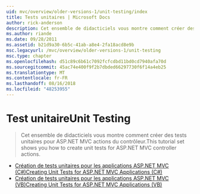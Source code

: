 ```yaml
---
uid: mvc/overview/older-versions-1/unit-testing/index
title: Tests unitaires | Microsoft Docs
author: rick-anderson
description: Cet ensemble de didacticiels vous montre comment créer des tests unitaires pour ASP.NET MVC actions du contrôleur.
ms.author: riande
ms.date: 09/28/2011
ms.assetid: b21d9a30-6b5c-41ab-a8e4-2fa18acd8e9b
msc.legacyurl: /mvc/overview/older-versions-1/unit-testing
msc.type: chapter
ms.openlocfilehash: d51c89c6b61c7092fcfcdbd11bd0cd7940afa70d
ms.sourcegitcommit: 45ac74e400f9f2b7dbded66297730f6f14a4eb25
ms.translationtype: MT
ms.contentlocale: fr-FR
ms.lasthandoff: 08/16/2018
ms.locfileid: "48253955"
---
```

<a name="unit-testing"></a><span data-ttu-id="70beb-103">Test unitaire</span><span class="sxs-lookup"><span data-stu-id="70beb-103">Unit Testing</span></span>
====================
> <span data-ttu-id="70beb-104">Cet ensemble de didacticiels vous montre comment créer des tests unitaires pour ASP.NET MVC actions du contrôleur.</span><span class="sxs-lookup"><span data-stu-id="70beb-104">This tutorial set shows you how to create unit tests for ASP.NET MVC controller actions.</span></span>


- [<span data-ttu-id="70beb-105">Création de tests unitaires pour les applications ASP.NET MVC (C#)</span><span class="sxs-lookup"><span data-stu-id="70beb-105">Creating Unit Tests for ASP.NET MVC Applications (C#)</span></span>](creating-unit-tests-for-asp-net-mvc-applications-cs.md)
- [<span data-ttu-id="70beb-106">Création de tests unitaires pour les applications ASP.NET MVC (VB)</span><span class="sxs-lookup"><span data-stu-id="70beb-106">Creating Unit Tests for ASP.NET MVC Applications (VB)</span></span>](creating-unit-tests-for-asp-net-mvc-applications-vb.md)
